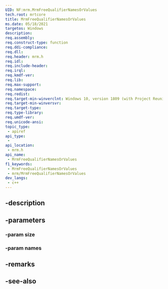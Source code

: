```yaml
---
UID: NF:mrm.MrmFreeQualifierNamesOrValues
tech.root: mrtcore 
title: MrmFreeQualifierNamesOrValues
ms.date: 05/18/2021 
targetos: Windows
description: 
req.assembly: 
req.construct-type: function
req.ddi-compliance: 
req.dll: 
req.header: mrm.h
req.idl: 
req.include-header: 
req.irql: 
req.kmdf-ver: 
req.lib: 
req.max-support: 
req.namespace: 
req.redist: 
req.target-min-winverclnt: Windows 10, version 1809 (with Project Reunion) 
req.target-min-winversvr: 
req.target-type: 
req.type-library: 
req.umdf-ver: 
req.unicode-ansi: 
topic_type:
 - apiref
api_type:
 - 
api_location:
 - mrm.h
api_name:
 - MrmFreeQualifierNamesOrValues
f1_keywords:
 - MrmFreeQualifierNamesOrValues
 - mrm/MrmFreeQualifierNamesOrValues
dev_langs:
 - c++
---
```


## -description

## -parameters

### -param size

### -param names

## -remarks

## -see-also


